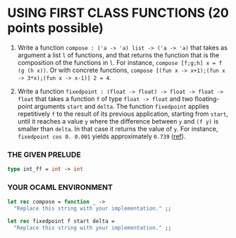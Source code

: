 # USING FIRST CLASS FUNCTIONS  (20 points possible)

1. Write a function `compose : ('a -> 'a) list -> ('a -> 'a)` that takes as argument a list `l` of functions, and that returns the function that is the composition of the functions in `l`. For instance, `compose [f;g;h] x = f (g (h x))`. Or with concrete functions, `compose [(fun x -> x+1);(fun x -> 3*x);(fun x -> x-1)] 2 = 4`.

2. Write a function `fixedpoint : (float -> float) -> float -> float -> float` that takes a function `f` of type `float -> float` and two floating-point arguments `start` and `delta`. The function `fixedpoint` applies repetitively `f` to the result of its previous application, starting from `start`, until it reaches a value `y` where the difference between `y` and `(f y)` is smaller than `delta`. In that case it returns the value of `y`. For instance, `fixedpoint cos 0. 0.001` yields approximately `0.739` ([ref](http://mathworld.wolfram.com/DottieNumber.html)).

### THE GIVEN PRELUDE
```ocaml
type int_ff = int -> int
```

### YOUR OCAML ENVIRONMENT
```ocaml
let rec compose = function _ ->
  "Replace this string with your implementation." ;;

let rec fixedpoint f start delta =
  "Replace this string with your implementation." ;;
```
